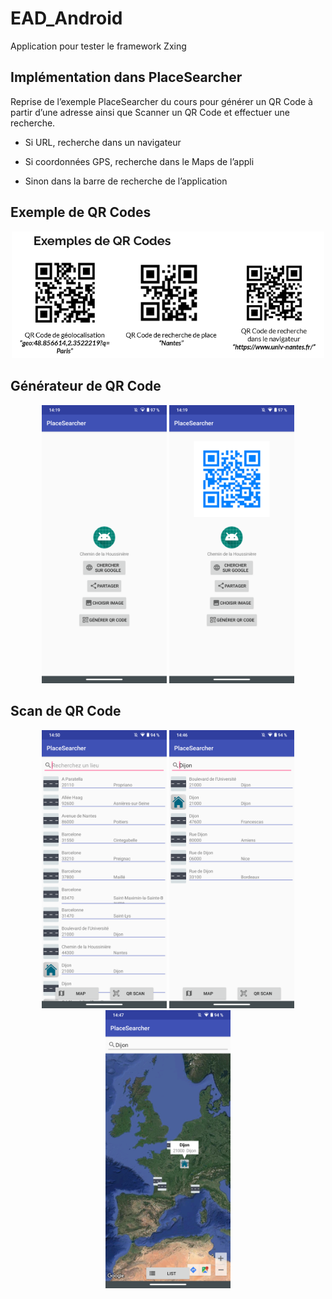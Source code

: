 # EAD_Android
Application pour tester le framework Zxing

## Implémentation dans PlaceSearcher

Reprise de l’exemple PlaceSearcher du cours
pour générer un QR Code à partir d’une adresse
ainsi que Scanner un QR Code et effectuer une recherche.

- Si URL, recherche dans un navigateur

- Si coordonnées GPS, recherche dans le Maps de l’appli

- Sinon dans la barre de recherche de l’application

## Exemple de QR Codes
<p align="center">
  <img src="Exemples_QRcode.png" width="500" title="Exemple de QR Codes">
</p>


## Générateur de QR Code
<p align="center">
  <img src="Generate_QRcode_step1.png" width="200" title="Step 1 generator">
  <img src="Generate_QRcode_step2.png" width="200" title="Step 2 generator">
</p>


## Scan de QR Code
<p align="center">
  <img src="Scan_QRcode_step1.png" width="200" title="Step 1 scan">
  <img src="Scan_QRcode_step2.png" width="200" title="Step 2 scan">
  <img src="Scan_QRcode_step3.png" width="200" title="Step 3 scan">
</p>




